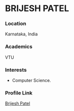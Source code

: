 # BRIJESH PATEL

### Location

Karnataka, India

### Academics

VTU

### Interests

- Computer Science.


### Profile Link

[Brijesh Patel](https://github.com/brijeshsadariya)
